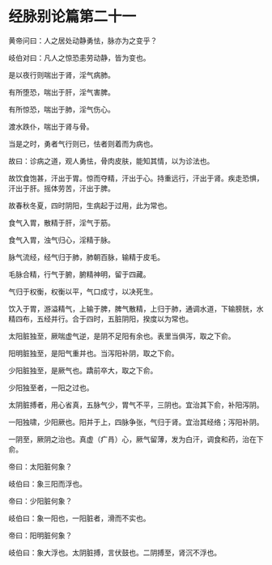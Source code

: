 # 经脉别论篇第二十一



黄帝问曰：人之居处动静勇怯，脉亦为之变乎？


岐伯对曰：凡人之惊恐恚劳动静，皆为变也。


是以夜行则喘出于肾，淫气病肺。


有所堕恐，喘出于肝，淫气害脾。


有所惊恐，喘出于肺，淫气伤心。


渡水跌仆，喘出于肾与骨。


当是之时，勇者气行则已，怯者则着而为病也。


故曰：诊病之道，观人勇怯，骨肉皮肤，能知其情，以为诊法也。


故饮食饱甚，汗出于胃。惊而夺精，汗出于心。持重远行，汗出于肾。疾走恐惧，汗出于肝。摇体劳苦，汗出于脾。


故春秋冬夏，四时阴阳，生病起于过用，此为常也。


食气入胃，散精于肝，淫气于筋。


食气入胃，浊气归心，淫精于脉。


脉气流经，经气归于肺，肺朝百脉，输精于皮毛。


毛脉合精，行气于腑，腑精神明，留于四藏。


气归于权衡，权衡以平，气口成寸，以决死生。


饮入于胃，游溢精气，上输于脾，脾气散精，上归于肺，通调水道，下输膀胱，水精四布，五经并行。合于四时，五脏阴阳，揆度以为常也。


太阳脏独至，厥喘虚气逆，是阴不足阳有余也。表里当俱泻，取之下俞。


阳明脏独至，是阳气重并也。当泻阳补阴，取之下俞。


少阳脏独至，是厥气也。蹻前卒大，取之下俞。


少阳独至者，一阳之过也。


太阴脏搏者，用心省真，五脉气少，胃气不平，三阴也。宜治其下俞，补阳泻阴。


一阳独啸，少阳厥也。阳并于上，四脉争张，气归于肾。宜治其经络；泻阳补阴。


一阴至，厥阴之治也。真虚（疒肙）心，厥气留薄，发为白汗，调食和药，治在下俞。


帝曰：太阳脏何象？


岐伯曰：象三阳而浮也。


帝曰：少阳脏何象？


岐伯曰：象一阳也，一阳脏者，滑而不实也。


帝曰：阳明脏何象？


岐伯曰：象大浮也。太阴脏搏，言伏鼓也。二阴搏至，肾沉不浮也。